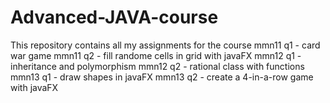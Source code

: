 # Advanced-JAVA-course
This repository contains all my assignments for the course
mmn11 q1 - card war game
mmn11 q2 - fill randome cells in grid with javaFX
mmn12 q1 - inheritance and polymorphism 
mmn12 q2 - rational class with functions
mmn13 q1 - draw shapes in javaFX
mmn13 q2 - create a 4-in-a-row game with javaFX
